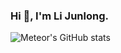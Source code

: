 ### Hi 👋, I'm Li Junlong.

![Meteor's GitHub stats](https://github-readme-stats.vercel.app/api?username=meteor-01&show_icons=true&theme=radical)

<!--START_SECTION:waka-->
<!--END_SECTION:waka-->

<!--
**meteor-01/meteor-01** is a ✨ _special_ ✨ repository because its `README.md` (this file) appears on your GitHub profile.

Here are some ideas to get you started:

- 🔭 I’m currently working on ...
- 🌱 I’m currently learning ...
- 👯 I’m looking to collaborate on ...
- 🤔 I’m looking for help with ...
- 💬 Ask me about ...
- 📫 How to reach me: ...
- 😄 Pronouns: ...
- ⚡ Fun fact: ...
-->
